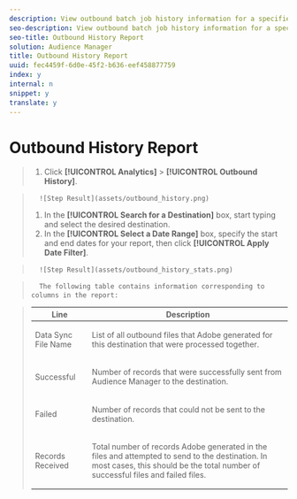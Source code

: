 ```yaml
---
description: View outbound batch job history information for a specified destination and time period.
seo-description: View outbound batch job history information for a specified destination and time period.
seo-title: Outbound History Report
solution: Audience Manager
title: Outbound History Report
uuid: fec4459f-6d0e-45f2-b636-eef458877759
index: y
internal: n
snippet: y
translate: y
---
```


# Outbound History Report


>1. Click **[!UICONTROL  Analytics]** > **[!UICONTROL  Outbound History]**.

>       ![Step Result](assets/outbound_history.png) 
>1. In the **[!UICONTROL  Search for a Destination]** box, start typing and select the desired destination.
>1. In the **[!UICONTROL  Select a Date Range]** box, specify the start and end dates for your report, then click **[!UICONTROL  Apply Date Filter]**.

>       ![Step Result](assets/outbound_history_stats.png) 

>       The following table contains information corresponding to columns in the report: 

>    <table id="table_93076D46AC50411395E72B9B987E99BE"> 
 <thead> 
  <tr> 
   <th colname="col1" class="entry"> Line </th> 
   <th colname="col2" class="entry"> Description </th> 
  </tr> 
 </thead>
 <tbody> 
  <tr> 
   <td colname="col1"> Data Sync File Name </td> 
   <td colname="col2"> <p>List of all outbound files that Adobe generated for this destination that were processed together. </p> </td> 
  </tr> 
  <tr> 
   <td colname="col1"> Successful </td> 
   <td colname="col2"> <p>Number of records that were successfully sent from <span class="keyword"> Audience Manager</span> to the destination. </p> </td> 
  </tr> 
  <tr> 
   <td colname="col1"> Failed </td> 
   <td colname="col2"> <p>Number of records that could not be sent to the destination. </p> </td> 
  </tr> 
  <tr> 
   <td colname="col1"> Records Received </td> 
   <td colname="col2"> <p>Total number of records Adobe generated in the files and attempted to send to the destination. In most cases, this should be the total number of successful files and failed files. </p> </td> 
  </tr> 
 </tbody> 
</table>

